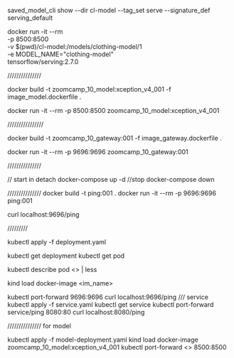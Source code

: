 saved_model_cli show --dir cl-model --tag_set serve --signature_def serving_default


docker run -it --rm \
  -p 8500:8500 \
  -v $(pwd)/cl-model:/models/clothing-model/1 \
  -e MODEL_NAME="clothing-model" \
  tensorflow/serving:2.7.0

///////////////

docker build -t zoomcamp_10_model:xception_v4_001 -f image_model.dockerfile .

docker run -it --rm  -p 8500:8500 zoomcamp_10_model:xception_v4_001

////////////////

docker build -t zoomcamp_10_gateway:001 -f image_gateway.dockerfile .

docker run -it --rm  -p 9696:9696 zoomcamp_10_gateway:001

///////////////

// start in detach
docker-compose up -d
//stop
docker-compose down

///////////////
docker build -t ping:001 .
docker run -it --rm  -p 9696:9696 ping:001

curl localhost:9696/ping

/////////

kubectl apply -f deployment.yaml 

kubectl get deployment
kubectl get pod


kubectl describe pod <> | less

kind load docker-image <im_name>

kubectl port-forward <pod-name> 9696:9696
curl localhost:9696/ping
/// service
kubectl apply -f service.yaml 
kubectl get service
kubectl port-forward service/ping 8080:80
curl localhost:8080/ping


///////////////
for model

kubectl apply -f model-deployment.yaml 
kind load docker-image zoomcamp_10_model:xception_v4_001
kubectl port-forward <> 8500:8500
